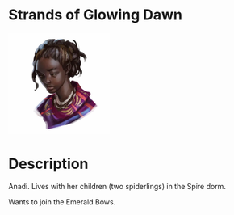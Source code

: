 # Strands of Glowing Dawn

<img src="images/strands_of_glowing_dawn_tzeniwe.Avatar.webp" width=200 />

# Description

Anadi. Lives with her children (two spiderlings) in the Spire dorm.

Wants to join the Emerald Bows.
